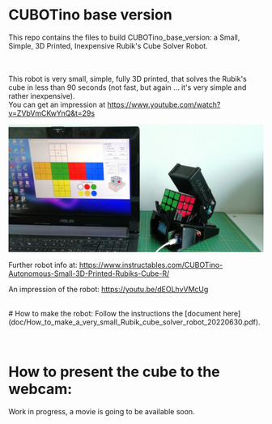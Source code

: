 # CUBOTino base version

This repo contains the files to build CUBOTino_base_version: a Small, Simple, 3D Printed, Inexpensive Rubik's Cube Solver Robot.<br /><br /><br />

This robot is very small, simple, fully 3D printed, that solves the Rubik's cube in less than 90 seconds (not fast, but again ... it's very simple and rather inexpensive).<br />
You can get an impression at https://www.youtube.com/watch?v=ZVbVmCKwYnQ&t=29s


![title image](/images/title_pic.jpg)

Further robot info at: https://www.instructables.com/CUBOTino-Autonomous-Small-3D-Printed-Rubiks-Cube-R/

An impression of the robot: https://youtu.be/dEOLhvVMcUg

<br />
# How to make the robot:
Follow the instructions the [document here](doc/How_to_make_a_very_small_Rubik_cube_solver_robot_20220630.pdf).<br /><br /><br />


# How to present the cube to the webcam:
Work in progress, a movie is going to be available soon.<br />

